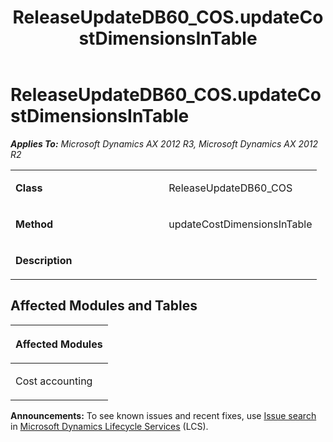 ﻿---
title: ReleaseUpdateDB60_COS.updateCostDimensionsInTable
TOCTitle: ReleaseUpdateDB60_COS.updateCostDimensionsInTable
ms:assetid: 77c99ed1-883a-ea68-1ef8-8f564676b60d
ms:mtpsurl: https://msdn.microsoft.com/en-us/library/JJ719359(v=AX.60)
ms:contentKeyID: 49709149
ms.date: 05/18/2015
mtps_version: v=AX.60
---

# ReleaseUpdateDB60\_COS.updateCostDimensionsInTable 


_**Applies To:** Microsoft Dynamics AX 2012 R3, Microsoft Dynamics AX 2012 R2_

<table>
<colgroup>
<col style="width: 50%" />
<col style="width: 50%" />
</colgroup>
<tbody>
<tr class="odd">
<td><p><strong>Class</strong></p></td>
<td><p>ReleaseUpdateDB60_COS</p></td>
</tr>
<tr class="even">
<td><p><strong>Method</strong></p></td>
<td><p>updateCostDimensionsInTable</p></td>
</tr>
<tr class="odd">
<td><p><strong>Description</strong></p></td>
<td><p></p></td>
</tr>
</tbody>
</table>


## Affected Modules and Tables

<table>
<colgroup>
<col style="width: 100%" />
</colgroup>
<thead>
<tr class="header">
<th><p>Affected Modules</p></th>
</tr>
</thead>
<tbody>
<tr class="odd">
<td><p>Cost accounting</p></td>
</tr>
</tbody>
</table>

  
**Announcements:** To see known issues and recent fixes, use [Issue search](http://go.microsoft.com/fwlink/?linkid=389258) in [Microsoft Dynamics Lifecycle Services](http://go.microsoft.com/fwlink/?linkid=306505) (LCS).

